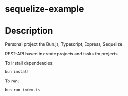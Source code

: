 # sequelize-example

<h1>Description</h1>
<p>Personal project the Bun.js, Typescript, Express, Sequelize.</p>
<p>REST-API based in create projects and tasks for projects</p>

To install dependencies:

```bash
bun install
```

To run:

```bash
bun run index.ts
```
